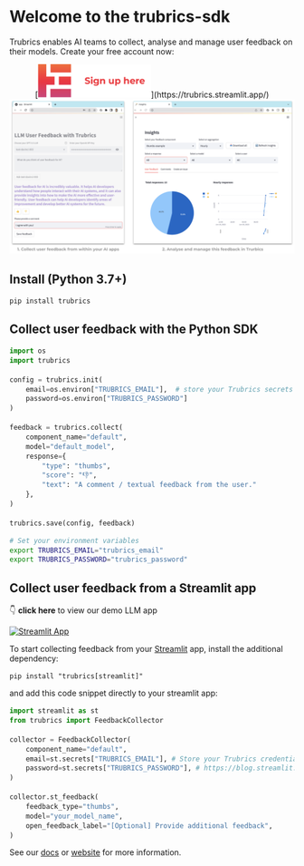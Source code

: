 # Welcome to the trubrics-sdk

Trubrics enables AI teams to collect, analyse and manage user feedback on their models. Create your free account now:

<center>
    [<img src="./assets/sign_up.png"  width="200">](https://trubrics.streamlit.app/)
</center>

<img src="./assets/trubrics-example.png"  width="800">

## Install (Python 3.7+)

```console
pip install trubrics
```

## Collect user feedback with the Python SDK

```python
import os
import trubrics

config = trubrics.init(
    email=os.environ["TRUBRICS_EMAIL"],  # store your Trubrics secrets in environment variables
    password=os.environ["TRUBRICS_PASSWORD"]
)

feedback = trubrics.collect(
    component_name="default",
    model="default_model",
    response={
        "type": "thumbs",
        "score": "👎",
        "text": "A comment / textual feedback from the user."
    },
)

trubrics.save(config, feedback)
```

```bash
# Set your environment variables
export TRUBRICS_EMAIL="trubrics_email"
export TRUBRICS_PASSWORD="trubrics_password"
```
## Collect user feedback from a Streamlit app

👇 **click here** to view our demo LLM app

[![Streamlit App](https://static.streamlit.io/badges/streamlit_badge_black_white.svg)](https://trubrics-llm-example.streamlit.app/)

To start collecting feedback from your [Streamlit](https://streamlit.io/) app, install the additional dependency:

```console
pip install "trubrics[streamlit]"
```

and add this code snippet directly to your streamlit app:

```python
import streamlit as st
from trubrics import FeedbackCollector

collector = FeedbackCollector(
    component_name="default",
    email=st.secrets["TRUBRICS_EMAIL"], # Store your Trubrics credentials in st.secrets:
    password=st.secrets["TRUBRICS_PASSWORD"], # https://blog.streamlit.io/secrets-in-sharing-apps/
)

collector.st_feedback(
    feedback_type="thumbs",
    model="your_model_name",
    open_feedback_label="[Optional] Provide additional feedback",
)
```

See our [docs](trubrics.github.io/trubrics-sdk/) or [website](https://www.trubrics.com/home) for more information.
